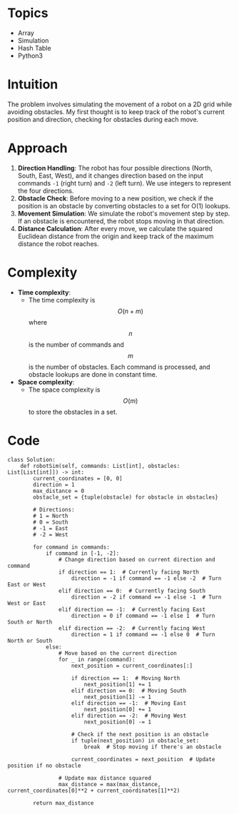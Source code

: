 # Topics
- Array
- Simulation
- Hash Table
- Python3

# Intuition
<!-- Describe your first thoughts on how to solve this problem. -->
The problem involves simulating the movement of a robot on a 2D grid while avoiding obstacles. My first thought is to keep track of the robot's current position and direction, checking for obstacles during each move.

# Approach
<!-- Describe your approach to solving the problem. -->
1. **Direction Handling**: The robot has four possible directions (North, South, East, West), and it changes direction based on the input commands `-1` (right turn) and `-2` (left turn). We use integers to represent the four directions.
2. **Obstacle Check**: Before moving to a new position, we check if the position is an obstacle by converting obstacles to a set for O(1) lookups.
3. **Movement Simulation**: We simulate the robot's movement step by step. If an obstacle is encountered, the robot stops moving in that direction.
4. **Distance Calculation**: After every move, we calculate the squared Euclidean distance from the origin and keep track of the maximum distance the robot reaches.

# Complexity
- **Time complexity**:
  - The time complexity is $$O(n + m)$$ where $$n$$ is the number of commands and $$m$$ is the number of obstacles. Each command is processed, and obstacle lookups are done in constant time.
- **Space complexity**:
  - The space complexity is $$O(m)$$ to store the obstacles in a set.

# Code
```python3 []
class Solution:
    def robotSim(self, commands: List[int], obstacles: List[List[int]]) -> int:
        current_coordinates = [0, 0]
        direction = 1
        max_distance = 0
        obstacle_set = {tuple(obstacle) for obstacle in obstacles}

        # Directions:
        # 1 = North
        # 0 = South
        # -1 = East
        # -2 = West

        for command in commands:
            if command in [-1, -2]:
                # Change direction based on current direction and command
                if direction == 1:  # Currently facing North
                    direction = -1 if command == -1 else -2  # Turn East or West
                elif direction == 0:  # Currently facing South
                    direction = -2 if command == -1 else -1  # Turn West or East
                elif direction == -1:  # Currently facing East
                    direction = 0 if command == -1 else 1  # Turn South or North
                elif direction == -2:  # Currently facing West
                    direction = 1 if command == -1 else 0  # Turn North or South
            else:
                # Move based on the current direction
                for _ in range(command):
                    next_position = current_coordinates[:]

                    if direction == 1:  # Moving North
                        next_position[1] += 1
                    elif direction == 0:  # Moving South
                        next_position[1] -= 1
                    elif direction == -1:  # Moving East
                        next_position[0] += 1
                    elif direction == -2:  # Moving West
                        next_position[0] -= 1

                    # Check if the next position is an obstacle
                    if tuple(next_position) in obstacle_set:
                        break  # Stop moving if there's an obstacle

                    current_coordinates = next_position  # Update position if no obstacle

                # Update max distance squared
                max_distance = max(max_distance, current_coordinates[0]**2 + current_coordinates[1]**2)

        return max_distance
